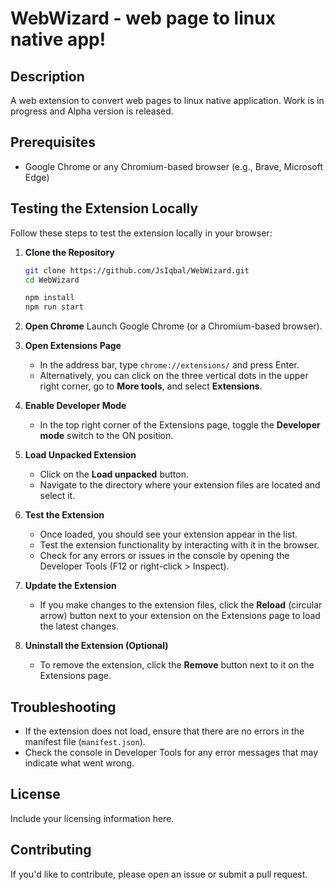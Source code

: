 # WebWizard - web page to linux native app!

## Description

A web extension to convert web pages to linux native application. Work is in progress and Alpha version is released.

## Prerequisites

-   Google Chrome or any Chromium-based browser (e.g., Brave, Microsoft Edge)

## Testing the Extension Locally

Follow these steps to test the extension locally in your browser:

1. **Clone the Repository**

    ```bash
    git clone https://github.com/JsIqbal/WebWizard.git
    cd WebWizard

    npm install
    npm run start
    ```

2. **Open Chrome**
   Launch Google Chrome (or a Chromium-based browser).

3. **Open Extensions Page**

    - In the address bar, type `chrome://extensions/` and press Enter.
    - Alternatively, you can click on the three vertical dots in the upper right corner, go to **More tools**, and select **Extensions**.

4. **Enable Developer Mode**

    - In the top right corner of the Extensions page, toggle the **Developer mode** switch to the ON position.

5. **Load Unpacked Extension**

    - Click on the **Load unpacked** button.
    - Navigate to the directory where your extension files are located and select it.

6. **Test the Extension**

    - Once loaded, you should see your extension appear in the list.
    - Test the extension functionality by interacting with it in the browser.
    - Check for any errors or issues in the console by opening the Developer Tools (F12 or right-click > Inspect).

7. **Update the Extension**

    - If you make changes to the extension files, click the **Reload** (circular arrow) button next to your extension on the Extensions page to load the latest changes.

8. **Uninstall the Extension (Optional)**
    - To remove the extension, click the **Remove** button next to it on the Extensions page.

## Troubleshooting

-   If the extension does not load, ensure that there are no errors in the manifest file (`manifest.json`).
-   Check the console in Developer Tools for any error messages that may indicate what went wrong.

## License

Include your licensing information here.

## Contributing

If you'd like to contribute, please open an issue or submit a pull request.

```

```
